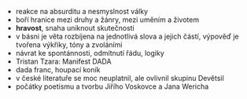 - reakce na absurditu a nesmyslnost války
- boří hranice mezi druhy a žánry, mezi uměním a životem
- **hravost**, snaha uniknout skutečnosti
- v básni je věta rozbíjena na jednotlivá slova a jejich částí, výpověď je tvořena výkřiky, tóny a zvoláními
- návrat ke spontánnosti, odmítnutí řádu, logiky
- Tristan Tzara: Manifest DADA
- dada franc, houpací koník
- v české literatuře se moc neuplatnil, ale ovlivnil skupinu Devětsil
- počátky poetismu a tvorbu Jiřího Voskovce a Jana Wericha